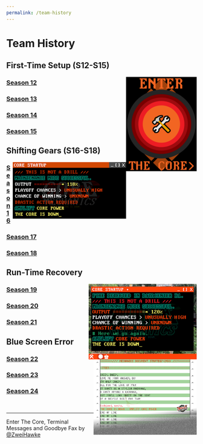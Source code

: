 ```yaml
---
permalink: /team-history
---
```


# Team History

## First-Time Setup (S12-S15)

<img src="./assets/enterTheCore.png" style="float: right" height="250" alt="ENTER THE CORE">


### [Season 12](/team-history/season12)    

### [Season 13](/team-history/season13)   

### [Season 14](/team-history/season14)  

### [Season 15](/team-history/season15)

## Shifting Gears (S16-S18)

<img src="./assets/coreOutput110.png" style="float: right" height="150" alt="Core Output: 110%!">

### [Season 16](/team-history/season16)

### [Season 17](/team-history/season17)

### [Season 18](/team-history/season18)

## Run-Time Recovery

<img src="./assets/coreOutput120.png" style="float: right" height="200" alt="Core Output: 120%!">

### [Season 19](/team-history/season19)

### [Season 20](/team-history/season20)

### [Season 21](/team-history/season21)

## Blue Screen Error

<img src="./assets/coreStatic.png" style="float: right" height="200" alt="END OF LINE">

### [Season 22](/team-history/season22)

### [Season 23](/team-history/season23)

### [Season 24](/team-history/season24)

&nbsp;
&nbsp;

---

Enter The Core, Terminal Messages and Goodbye Fax by [@ZweiHawke](https://twitter.com/zweihawke)






